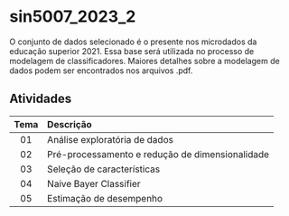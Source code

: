 # sin5007_2023_2
O conjunto de dados selecionado é o presente nos microdados da educação superior 2021. Essa base será utilizada no processo de modelagem de classificadores. Maiores detalhes sobre a modelagem de dados podem ser encontrados nos arquivos .pdf.

## Atividades
| Tema | Descrição |
|:-------:|:-------------|
| 01    | Análise exploratória de dados                   |
| 02    | Pré-processamento e redução de dimensionalidade |
| 03    | Seleção de características |
| 04    | Naive Bayer Classifier |
| 05    | Estimação de desempenho |
